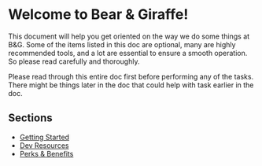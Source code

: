 # Welcome to Bear & Giraffe!

This document will help you get oriented on the way we do some things at B&G. Some of the items listed in this doc are optional, many are highly recommended tools, and a lot are essential to ensure a smooth operation. So please read carefully and thoroughly.

Please read through this entire doc first before performing any of the tasks. There might be things later in the doc that could help with task earlier in the doc.

## Sections
* [Getting Started](/getting-started.md)
* [Dev Resources](/dev-resources.md)
* [Perks & Benefits](/perks-and-benefits.md)
